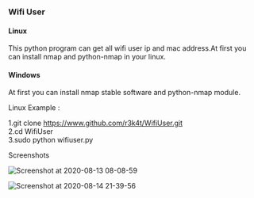 ### Wifi User ###

<h4>Linux</h4>

This python program can get all wifi user ip and mac address.At first you can install nmap and python-nmap in your linux.

<h4>Windows</h4>

At first you can install nmap stable software and python-nmap module.

Linux Example :

1.git clone https://www.github.com/r3k4t/WifiUser.git
<br>
2.cd WifiUser
<br>
3.sudo python wifiuser.py
 
Screenshots
 
![Screenshot at 2020-08-13 08-08-59](https://user-images.githubusercontent.com/69572771/90089021-fddbb780-dd3d-11ea-88b2-742ba6d25bf9.png)
<br>

![Screenshot at 2020-08-14 21-39-56](https://user-images.githubusercontent.com/69615463/90269781-ce7c9600-de76-11ea-8caf-11a8707c9446.png)
